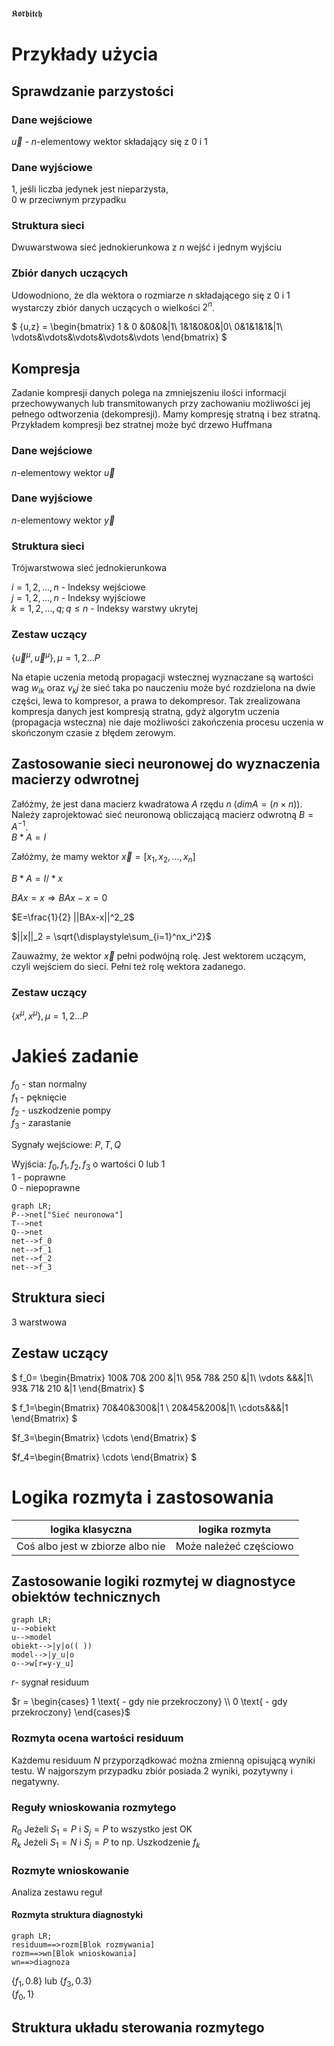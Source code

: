 𝕶𝖔𝖗𝖇𝖎𝖙𝖈𝖍
# Przykłady użycia
## Sprawdzanie parzystości
### Dane wejściowe
$\vec{u}$ - $n$-elementowy wektor składający się z 0 i 1
### Dane wyjściowe
$1$, jeśli liczba jedynek jest nieparzysta,\
$0$ w przeciwnym przypadku
### Struktura sieci
Dwuwarstwowa sieć jednokierunkowa z $n$ wejść i jednym wyjściu
### Zbiór danych uczących
Udowodniono, że dla wektora o rozmiarze $n$ składającego się z $0$ i $1$ wystarczy zbiór danych
uczących o wielkości $2^n$.

$
{u,z} = \begin{bmatrix}
1 & 0 &0&0&|1\\
1&1&0&0&|0\\
0&1&1&1&|1\\
\vdots&\vdots&\vdots&\vdots&\vdots
\end{bmatrix}
$

## Kompresja
Zadanie kompresji danych polega na zmniejszeniu ilości informacji przechowywanych lub
transmitowanych przy zachowaniu możliwości jej pełnego odtworzenia (dekompresji). Mamy kompresję
stratną i bez stratną. Przykładem kompresji bez stratnej może być drzewo Huffmana
### Dane wejściowe
$n$-elementowy wektor $\vec{u}$
### Dane wyjściowe
$n$-elementowy wektor $\vec{y}$
### Struktura sieci
Trójwarstwowa sieć jednokierunkowa

$i=1,2,...,n$ - Indeksy wejściowe\
$j=1,2,...,n$ - Indeksy wyjściowe\
$k=1,2,...,q; q \leq n$ - Indeksy warstwy ukrytej

### Zestaw uczący
$\{\vec{u}^\mu,\vec{u}^\mu\}, \mu=1,2...P$

Na etapie uczenia metodą propagacji wstecznej wyznaczane są wartości wag $w_{ik}$ oraz ${v_kj}$ że
sieć taka po nauczeniu może być rozdzielona na dwie części, lewa to kompresor, a prawa to
dekompresor. Tak zrealizowana kompresja danych jest kompresją stratną, gdyż algorytm uczenia
(propagacja wsteczna) nie daje możliwości zakończenia procesu uczenia w skończonym czasie z
błędem zerowym.

## Zastosowanie sieci neuronowej do wyznaczenia macierzy odwrotnej
Załóżmy, że jest dana macierz kwadratowa $A$ rzędu $n$ ($dim A=(n\times n)$). Należy zaprojektować
sieć neuronową obliczającą macierz odwrotną $B = A^{-1}$.\
$B*A=I$

Załóżmy, że mamy wektor $\vec{x}=[x_1, x_2, ..., x_n]$

$B*A=I/*x$

$BAx=x \Rightarrow BAx-x=0$

$E=\frac{1}{2} ||BAx-x||^2_2$

$||x||_2 = \sqrt{\displaystyle\sum_{i=1}^nx_i^2}$

Zauważmy, że wektor $\vec{x}$ pełni podwójną rolę. Jest wektorem uczącym, czyli wejściem do
sieci. Pełni też rolę wektora zadanego.

### Zestaw uczący
$\{x^\mu,x^\mu\}, \mu=1,2...P$

# Jakieś zadanie
$f_0$ - stan normalny\
$f_1$ - pęknięcie\
$f_2$ - uszkodzenie pompy\
$f_3$ - zarastanie

Sygnały wejściowe:
${P,T,Q}$

Wyjścia:
$f_0,f_1,f_2,f_3$ o wartości $0$ lub $1$\
$1$ - poprawne\
$0$ - niepoprawne

```
graph LR;
P-->net["Sieć neuronowa"]
T-->net
Q-->net
net-->f_0
net-->f_1
net-->f_2
net-->f_3
```
## Struktura sieci
3 warstwowa
## Zestaw uczący
$
f_0= \begin{Bmatrix}
100& 70& 200 &|1\\
95& 78& 250 &|1\\
\vdots &&&|1\\
93& 71& 210 &|1
\end{Bmatrix}
$

$
f_1=\begin{Bmatrix}
70&40&300&|1 \\
20&45&200&|1\\
\cdots&&&|1
\end{Bmatrix}
$

$f_3=\begin{Bmatrix}
\cdots
\end{Bmatrix}
$

$f_4=\begin{Bmatrix}
\cdots
\end{Bmatrix}
$

# Logika rozmyta i zastosowania
| logika klasyczna                 | logika rozmyta         |
| -                                | -                      |
| Coś albo jest w zbiorze albo nie | Może należeć częściowo |

## Zastosowanie logiki rozmytej w diagnostyce obiektów technicznych

```
graph LR;
u-->obiekt
u-->model
obiekt-->|y|o(( ))
model-->|y_u|o
o-->w[r=y-y_u]
```
$r$- sygnał residuum

$r = \begin{cases}
1 \text{ - gdy nie przekroczony} \\
0 \text{ - gdy przekroczony}
\end{cases}$

### Rozmyta ocena wartości residuum
Każdemu residuum $N$ przyporządkować można zmienną opisującą wyniki testu. W najgorszym przypadku
zbiór posiada 2 wyniki, pozytywny i negatywny. 

### Reguły wnioskowania rozmytego
$R_0$ Jeżeli $S_1=P$ i $S_j=P$ to wszystko jest OK\
$R_k$ Jeżeli $S_1 = N$ i $S_j = P$ to np. Uszkodzenie $f_k$

### Rozmyte wnioskowanie
Analiza zestawu reguł

#### Rozmyta struktura diagnostyki
```
graph LR;
residuum==>rozm[Blok rozmywania]
rozm==>wn[Blok wnioskowania]
wn==>diagnoza
```
$\{f_1, 0.8\}$ lub $\{f_3, 0.3\}$\
$\{f_0, 1\}$

## Struktura układu sterowania rozmytego

